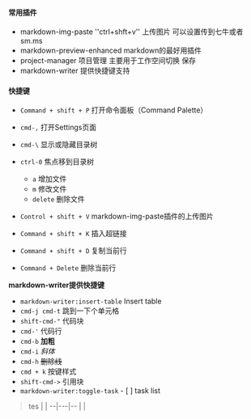 #### **常用插件**
- markdown-img-paste ''ctrl+shft+v'' 上传图片 可以设置传到七牛或者 sm.ms
- markdown-preview-enhanced markdown的最好用插件
- project-manager 项目管理 主要用于工作空间切换 保存
- markdown-writer 提供快捷键支持


#### 快捷键
- `Command + shift + P` 打开命令面板（Command Palette）
- `cmd-,` 打开Settings页面
- `cmd-\` 显示或隐藏目录树
- `ctrl-0` 焦点移到目录树
  - `a` 增加文件
  - `m` 修改文件
  - `delete` 删除文件

- `Control + shift + V` markdown-img-paste插件的上传图片
- `Command + shift + K` 插入超链接
- `Command + shift + D` 复制当前行
- `Command + Delete` 删除当前行



**markdown-writer提供快捷键**
- `markdown-writer:insert-table` Insert table
- `cmd-j cmd-t` 跳到一下个单元格
- `shift-cmd-"` 代码块
- <code>cmd-'</code> 代码行
- `cmd-b` **加粗**
- `cmd-i` _斜体_
- `cmd-h` ~~删除线~~
- `cmd + k` <kbd>按键样式</kbd>
- `shift-cmd->` 引用块
- `markdown-writer:toggle-task` - [ ] task list

> tes
  |   |
--|---|--
  |   |
